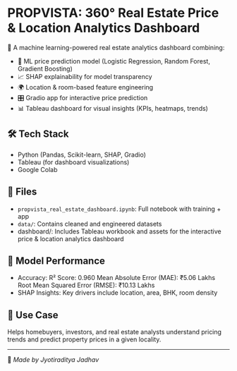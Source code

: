 # PROPVISTA: 360° Real Estate Price & Location Analytics Dashboard

🚀 A machine learning-powered real estate analytics dashboard combining:

- 🧠 ML price prediction model (Logistic Regression, Random Forest, Gradient Boosting)
- 📈 SHAP explainability for model transparency
- 🌍 Location & room-based feature engineering
- 🎛 Gradio app for interactive price prediction
- 📊 Tableau dashboard for visual insights (KPIs, heatmaps, trends)

## 🛠 Tech Stack
- Python (Pandas, Scikit-learn, SHAP, Gradio)
- Tableau (for dashboard visualizations)
- Google Colab

## 📁 Files
- `propvista_real_estate_dashboard.ipynb`: Full notebook with training + app
- `data/`: Contains cleaned and engineered datasets
- dashboard/: Includes Tableau workbook and assets for the interactive price & location analytics dashboard

## 🧠 Model Performance
- Accuracy: R² Score: 0.960
Mean Absolute Error (MAE): ₹5.06 Lakhs
Root Mean Squared Error (RMSE): ₹10.13 Lakhs
- SHAP Insights: Key drivers include location, area, BHK, room density

## 🎯 Use Case
Helps homebuyers, investors, and real estate analysts understand pricing trends and predict property prices in a given locality.

---

📌 *Made by Jyotiraditya Jadhav*
